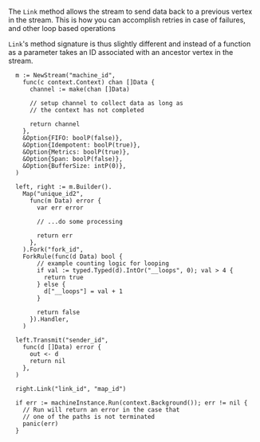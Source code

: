 The `Link` method allows the stream to send data back to a previous vertex in the stream. This is how you can accomplish retries in case of failures, and other loop based operations

`Link`'s method signature is thus slightly different and instead of a function as a parameter takes an ID associated with an ancestor vertex in the stream.


```golang  
  m := NewStream("machine_id", 
    func(c context.Context) chan []Data {
      channel := make(chan []Data)
    
      // setup channel to collect data as long as
      // the context has not completed
      
      return channel
    },
    &Option{FIFO: boolP(false)},
    &Option{Idempotent: boolP(true)},
    &Option{Metrics: boolP(true)},
    &Option{Span: boolP(false)},
    &Option{BufferSize: intP(0)},
  )

  left, right := m.Builder().
    Map("unique_id2", 
      func(m Data) error {
        var err error

        // ...do some processing

        return err
      },
    ).Fork("fork_id", 
    ForkRule(func(d Data) bool {
        // example counting logic for looping
        if val := typed.Typed(d).IntOr("__loops", 0); val > 4 {
          return true
        } else {
          d["__loops"] = val + 1
        }

        return false
      }).Handler,
    )

  left.Transmit("sender_id", 
    func(d []Data) error {
      out <- d
      return nil
    },
  )

  right.Link("link_id", "map_id")

  if err := machineInstance.Run(context.Background()); err != nil {
    // Run will return an error in the case that
    // one of the paths is not terminated
    panic(err)
  }
```